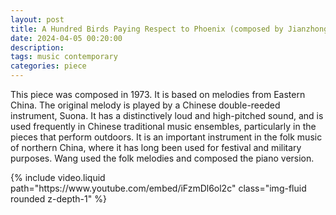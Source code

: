 ```yaml
---
layout: post
title: A Hundred Birds Paying Respect to Phoenix (composed by Jianzhong Wang)
date: 2024-04-05 00:20:00
description: 
tags: music contemporary
categories: piece
---
```


This piece was composed in 1973. It is based on melodies from Eastern China. The original melody is played by a Chinese double-reeded instrument, Suona. It has a distinctively loud and high-pitched sound, and is used frequently in Chinese traditional music ensembles, particularly in the pieces that perform outdoors. It is an important instrument in the folk music of northern China, where it has long been used for festival and military purposes. Wang used the folk melodies and composed the piano version. 

<div class="row mt-3">
    <div class="col-sm mt-3 mt-md-0">
        {% include video.liquid path="https://www.youtube.com/embed/iFzmDl6ol2c" class="img-fluid rounded z-depth-1" %}
    </div>
</div>

